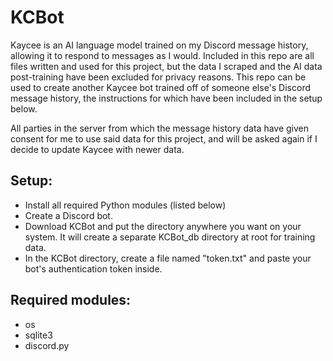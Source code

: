 # __**KCBot**__
Kaycee is an AI language model trained on my Discord message history, allowing it to respond to messages as I would. Included in this repo are all files written and used for this project, but the data I scraped and the AI data post-training have been excluded for privacy reasons. This repo can be used to create another Kaycee bot trained off of someone else's Discord message history, the instructions for which have been included in the setup below.

All parties in the server from which the message history data have given consent for me to use said data for this project, and will be asked again if I decide to update Kaycee with newer data.

## __Setup:__
* Install all required Python modules (listed below)
* Create a Discord bot.
* Download KCBot and put the directory anywhere you want on your system. It will create a separate KCBot_db directory at root for training data.
* In the KCBot directory, create a file named "token.txt" and paste your bot's authentication token inside.

## __Required modules:__
* os
* sqlite3
* discord.py